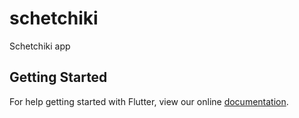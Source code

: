 # schetchiki

Schetchiki app

## Getting Started

For help getting started with Flutter, view our online
[documentation](https://flutter.io/).
